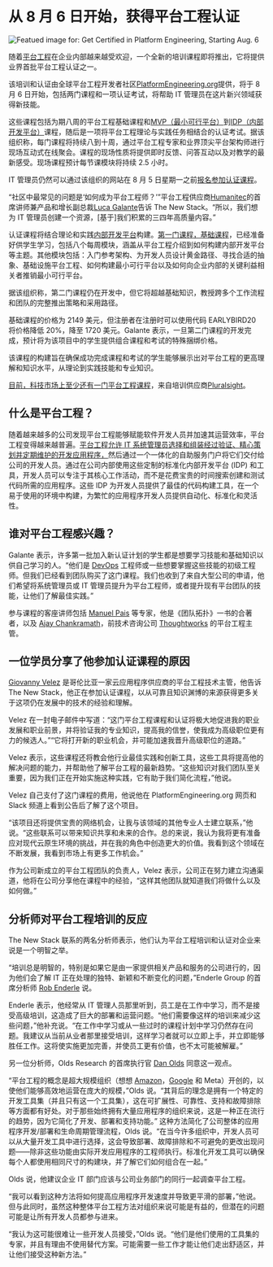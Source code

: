 # 从 8 月 6 日开始，获得平台工程认证

![Featued image for: Get Certified in Platform Engineering, Starting Aug. 6](https://cdn.thenewstack.io/media/2024/07/d846ddf0-getty-images-aqztvnzz3xq-unsplash-1024x684.jpg)

随着[平台工程](https://thenewstack.io/platform-engineering/)在企业内部越来越受欢迎，一个全新的培训课程即将推出，它将提供业界首批平台工程认证之一。

该培训和认证由全球平台工程开发者社区[PlatformEngineering.org](https://platformengineering.org/)提供，将于 8 月 6 日开始，包括两门课程和一项认证考试，将帮助 IT 管理员在这片新兴领域获得新技能。

这些课程包括为期八周的平台工程基础课程和[MVP（最小可行平台）](https://thenewstack.io/mvp-or-tvp-why-your-internal-developer-platform-needs-both/)到[IDP（内部开发平台）](https://thenewstack.io/internal-developer-platform-vs-internal-developer-portal-whats-up/)课程，随后是一项将平台工程理论与实践任务相结合的认证考试。据该组织称，每门课程将持续八到十周，通过平台工程专家和业界顶尖平台架构师进行现场互动式在线聚会。课程的现场性质将提供即时反馈、问答互动以及对教学的最新感受。现场课程预计每节课模块将持续 2.5 小时。

IT 管理员仍然可以通过该组织的网站在 8 月 5 日星期一之前[报名参加认证课程](https://platformengineering.org/fundamentals)。

“社区中最常见的问题是‘如何成为平台工程师？’”平台工程供应商[Humanitec](https://humanitec.com/?utm_content=inline+mention)的首席讲师兼产品和增长副总裁[Luca Galante](https://www.linkedin.com/in/luca-galante/)告诉 The New Stack。“所以，我们想为 IT 管理员创建一个资源，[基于]我们积累的三四年高质量内容。”

认证课程将结合理论和实践[内部开发平台](https://thenewstack.io/7-core-elements-of-an-internal-developer-platform/)构建。[第一门课程，基础课程](https://platformengineering.org/fundamentals)，已经准备好供学生学习，包括八个每周模块，涵盖从平台工程介绍到如何构建内部开发平台等主题。其他模块包括：入门参考架构、为开发人员设计黄金路径、寻找合适的抽象、基础设施平台工程、如何构建最小可行平台以及如何向企业内部的关键利益相关者推销最小可行平台。

据该组织称，第二门课程仍在开发中，但它将超越基础知识，教授跨多个工作流程和团队的完整推出策略和采用路径。

基础课程的价格为 2149 美元，但注册者在注册时可以使用代码 EARLYBIRD20 将价格降低 20%，降至 1720 美元。Galante 表示，一旦第二门课程的开发完成，预计将为该项目中的学生提供组合课程和考试的特殊捆绑价格。

该课程的构建旨在确保成功完成课程和考试的学生能够展示出对平台工程的更高理解和知识水平，从理论到实践技能和专业知识。

[目前，科技市场上至少还有一门平台工程课程](https://www.pluralsight.com/courses/platform-engineering-big-picture)，来自培训供应商[Pluralsight](https://www.pluralsight.com/)。

## 什么是平台工程？

随着越来越多的公司发现平台工程能够赋能软件开发人员并加速其运营效率，平台工程变得越来越普遍。[平台工程允许 IT 系统管理员选择和组装经过验证、精心策划并定期维护的开发应用程序，](https://thenewstack.io/platform-engineering-it-is-all-about-the-tooling/)然后通过一个一体化的自助服务门户将它们交付给公司的开发人员。通过在公司内部使用这些定制的标准化内部开发平台 (IDP) 和工具，开发人员可以专注于其核心工作活动，而不是花费宝贵的时间搜索创建和测试代码所需的应用程序。这些 IDP 为开发人员提供了最佳的代码构建工具，在一个易于使用的环境中构建，为繁忙的应用程序开发人员提供自动化、标准化和灵活性。
## 谁对平台工程感兴趣？

Galante 表示，许多第一批加入新认证计划的学生都是想要学习技能和基础知识以供自己学习的人。“他们是 [DevOps](https://thenewstack.io/devops/) 工程师或一些想要掌握这些技能的初级工程师。但我们已经看到团队购买了这门课程。我们也收到了来自大型公司的申请，他们希望将系统管理员或 IT 管理员提升为平台工程师，或者提升现有平台团队的技能，让他们了解最佳实践。”

参与课程的客座讲师包括 [Manuel Pais](https://www.linkedin.com/in/manuelpais/) 等专家，他是《团队拓扑》一书的合著者，以及 [Ajay Chankramath](https://www.linkedin.com/in/chankramath/)，前技术咨询公司 [Thoughtworks](https://www.thoughtworks.com/) 的平台工程主管。

## 一位学员分享了他参加认证课程的原因

[Giovanny Velez](https://www.linkedin.com/in/giovannyvelez/) 是哥伦比亚一家云应用程序供应商的平台工程技术主管，他告诉 The New Stack，他正在参加认证课程，以从可靠且知识渊博的来源获得更多关于这项仍在发展中的技术的经验和理解。

Velez 在一封电子邮件中写道：“这门平台工程课程和认证将极大地促进我的职业发展和职业前景，并将验证我的专业知识，提高我的信誉，使我成为高级职位更有力的候选人。”“它将打开新的职业机会，并可能加速我晋升高级职位的道路。”

Velez 表示，这些课程还将教会他行业最佳实践和创新工具，这些工具将提高他的解决问题的能力，并帮助他了解平台工程的最新趋势。“这些知识对我们团队至关重要，因为我们正在开始实施这种实践，它有助于我们简化流程，”他说。

Velez 自己支付了这门课程的费用，他说他在 PlatformEngineering.org 网页和 Slack 频道上看到公告后了解了这个项目。

“该项目还将提供宝贵的网络机会，让我与该领域的其他专业人士建立联系，”他说。“这些联系可以带来知识共享和未来的合作。总的来说，我认为我将更有准备应对现代云原生环境的挑战，并在我的角色中创造更大的价值。我看到这个领域在不断发展，我看到市场上有更多工作机会。”

作为公司新成立的平台工程团队的负责人，Velez 表示，公司正在努力建立沟通渠道，他将在公司分享他在课程中的经验，“这样其他团队就知道我们将做什么以及如何做。”

## 分析师对平台工程培训的反应

The New Stack 联系的两名分析师表示，他们认为平台工程培训和认证对企业来说是一个明智之举。

“培训总是明智的，特别是如果它是由一家提供相关产品和服务的公司进行的，因为他们会了解 IT 正在处理的独特、新颖和不断变化的问题，”Enderle Group 的首席分析师 [Rob Enderle](https://www.linkedin.com/in/rob-enderle-03729/) 说。

Enderle 表示，他经常从 IT 管理人员那里听到，员工是在工作中学习，而不是接受高级培训，这造成了巨大的部署和运营问题。“他们需要像这样的培训来减少这些问题，”他补充说。“在工作中学习或从一些过时的课程计划中学习仍然存在问题。我建议从当前从业者那里接受培训，这样学习者就可以立即上手，并立即能够胜任工作。这将使实施更加完善，并使员工更有价值，也不太可能被解雇。”

另一位分析师，Olds Research 的首席执行官 [Dan Olds](https://www.linkedin.com/in/dan-olds-oldsresearch/) 同意这一观点。

“平台工程的概念是超大规模组织（想想 [Amazon](https://aws.amazon.com/?utm_content=inline+mention)，[Google](https://cloud.google.com/?utm_content=inline+mention) 和 Meta）开创的，以使他们能够高效地运营在庞大的规模，”Olds 说。“其背后的理念是拥有一个特定的开发工具集（并且只有这一个工具集），这在可扩展性、可靠性、支持和故障排除等方面都有好处。对于那些始终拥有大量应用程序的组织来说，这是一种正在流行的趋势，因为它简化了开发、部署和支持功能。”
这种方法简化了公司整体的应用程序开发/部署和生命周期管理流程，Olds 说。“在当今许多组织中，开发人员可以从大量开发工具中进行选择，这会导致部署、故障排除和不可避免的更改出现问题——除非这些功能由实际开发应用程序的工程师执行。标准化开发工具可以确保每个人都使用相同尺寸的构建块，并了解它们如何组合在一起。”

Olds 说，他建议企业 IT 部门应该与公司业务部门的同行一起调查平台工程。

“我可以看到这种方法将如何提高应用程序开发速度并导致更平滑的部署，”他说。但与此同时，虽然这种整体平台工程方法对组织来说可能是有益的，但潜在的问题可能是让所有开发人员都参与进来。

“我认为这可能很难让一些开发人员接受，”Olds 说。“他们是他们使用的工具集的专家，并且有理由不使用替代方案。可能需要一些工作才能让他们走出舒适区，并让他们接受这种新方法。”